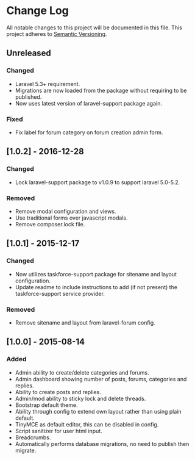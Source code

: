 # Change Log
All notable changes to this project will be documented in this file.
This project adheres to [Semantic Versioning](http://semver.org/).

## Unreleased
### Changed
 - Laravel 5.3+ requirement.
 - Migrations are now loaded from the package without requiring to be published.
 - Now uses latest version of laravel-support package again.

### Fixed
 - Fix label for forum category on forum creation admin form.

## [1.0.2] - 2016-12-28
### Changed
 - Lock laravel-support package to v1.0.9 to support laravel 5.0-5.2.

### Removed
 - Remove modal configuration and views.
 - Use traditional forms over javascript modals.
 - Remove composer.lock file.

## [1.0.1] - 2015-12-17
### Changed
 - Now utilizes taskforce-support package for sitename and layout configuration.
 - Update readme to include instructions to add (if not present) the taskforce-support service provider.

### Removed
 - Remove sitename and layout from laravel-forum config.

## [1.0.0] - 2015-08-14
### Added
 - Admin ability to create/delete categories and forums.
 - Admin dashboard showing number of posts, forums, categories and replies.
 - Ability to create posts and replies.
 - Admin/mod ability to sticky lock and delete threads.
 - Bootstrap default theme.
 - Ability through config to extend own layout rather than using plain default.
 - TinyMCE as default editor, this can be disabled in config.
 - Script sanitizer for user html input.
 - Breadcrumbs.
 - Automatically performs database migrations, no need to publish then migrate.
